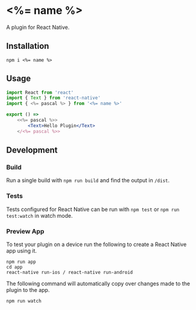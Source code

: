 # <%= name %>

A plugin for React Native.

## Installation

```
npm i <%= name %>
```

## Usage

```jsx
import React from 'react'
import { Text } from 'react-native'
import { <%= pascal %> } from '<%= name %>'

export () =>
    <<%= pascal %>>
        <Text>Hello Plugin</Text>
    </<%= pascal %>>
```

## Development

### Build

Run a single build with `npm run build` and find the output in `/dist`.

### Tests

Tests configured for React Native can be run with `npm test` or `npm run test:watch` in watch mode.

### Preview App

To test your plugin on a device run the following to create a React Native app using it.

```
npm run app
cd app
react-native run-ios / react-native run-android
```

The following command will automatically copy over changes made to the plugin to the app.

```
npm run watch
```
